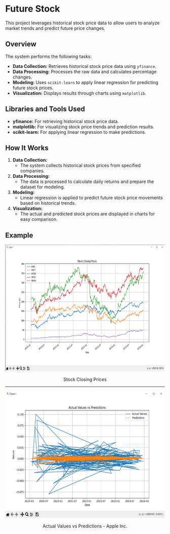 # Future Stock

This project leverages historical stock price data to allow users to analyze market trends and predict future price changes.

## Overview

The system performs the following tasks:
- **Data Collection:** Retrieves historical stock price data using `yfinance`.
- **Data Processing:** Processes the raw data and calculates percentage changes.
- **Modeling:** Uses `scikit-learn` to apply linear regression for predicting future stock prices.
- **Visualization:** Displays results through charts using `matplotlib`.

## Libraries and Tools Used

- **yfinance:** For retrieving historical stock price data.
- **matplotlib:** For visualizing stock price trends and prediction results.
- **scikit-learn:** For applying linear regression to make predictions.

## How It Works

1. **Data Collection:** 
   - The system collects historical stock prices from specified companies.
2. **Data Processing:** 
   - The data is processed to calculate daily returns and prepare the dataset for modeling.
3. **Modeling:** 
   - Linear regression is applied to predict future stock price movements based on historical trends.
4. **Visualization:** 
   - The actual and predicted stock prices are displayed in charts for easy comparison.

## Example
<div align="center">
   <img src="images/Capture1.PNG" alt="Stock Closing Prices" height="400">
   <p>Stock Closing Prices</p>
   <hr>
   <img src="images/Capture2.PNG" alt="Actual Values vs Predictions" height="400">
   <p>Actual Values vs Predictions - <bold>Apple Inc.</bold></p>
</div>
